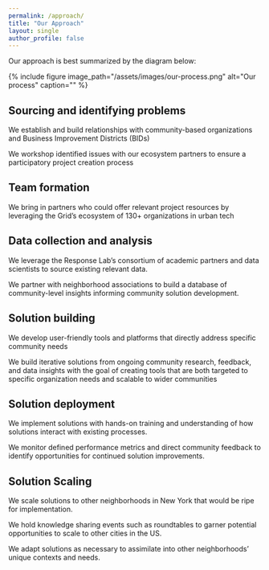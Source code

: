 ```yaml
---
permalink: /approach/
title: "Our Approach"
layout: single
author_profile: false
---
```


Our approach is best summarized by the diagram below:

{% include figure image_path="/assets/images/our-process.png" alt="Our process" caption="" %}


## Sourcing and identifying problems 
We establish and build relationships with community-based organizations and Business Improvement Districts (BIDs)

We workshop identified issues with our ecosystem partners to ensure a participatory project creation process 
	 
## Team formation 
We bring in partners who could offer relevant project resources by leveraging the Grid’s ecosystem of 130+ organizations in urban tech

## Data collection and analysis
We leverage the Response Lab’s consortium of academic partners and data scientists to source existing relevant data.

We partner with neighborhood associations to build a database of community-level insights informing community solution development.

## Solution building
We develop  user-friendly tools and platforms that directly address specific community needs

We build iterative solutions from ongoing community research, feedback, and data insights with the goal of creating tools that are both targeted to specific organization needs and scalable to wider communities

## Solution deployment
We implement solutions with hands-on training and understanding of how solutions interact with existing processes.

We monitor defined performance metrics and direct community feedback to  identify opportunities for continued solution improvements.


## Solution Scaling
We scale solutions to other neighborhoods in New York that would be ripe for implementation.

We hold knowledge sharing events such as roundtables to garner potential opportunities to scale to other cities in the US.

We adapt solutions as necessary to assimilate into other neighborhoods’ unique contexts and needs.

